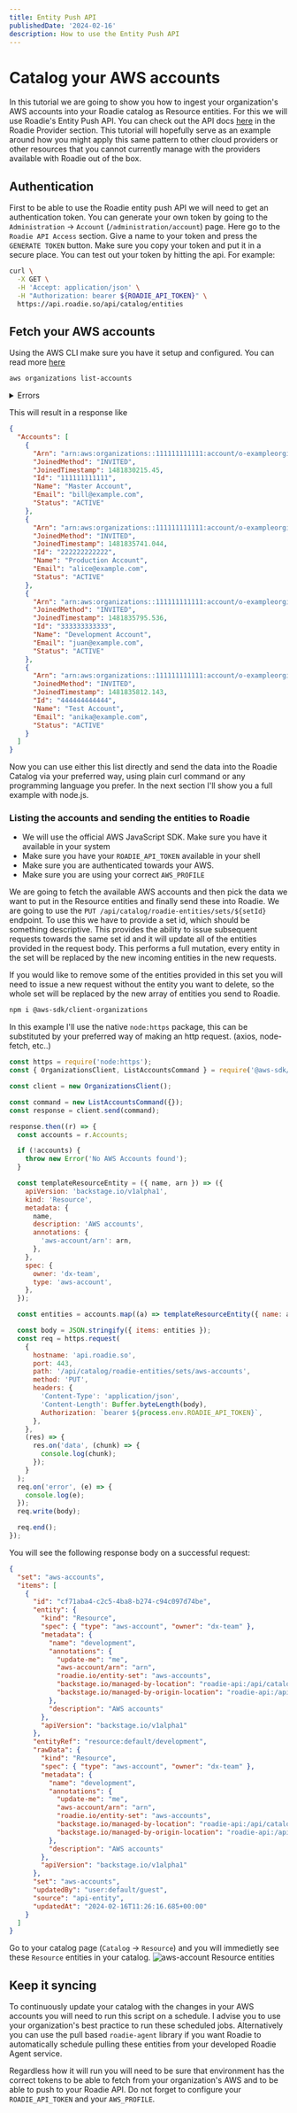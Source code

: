 ```yaml
---
title: Entity Push API
publishedDate: '2024-02-16'
description: How to use the Entity Push API
---
```


# Catalog your AWS accounts

In this tutorial we are going to show you how to ingest your organization's AWS accounts into your Roadie catalog as Resource entities. For this we will use Roadie's Entity Push API. You can check out the API docs [here](/docs/api/catalog/) in the Roadie Provider section.
This tutorial will hopefully serve as an example around how you might apply this same pattern to other cloud providers or other resources that you cannot currently manage with the providers available with Roadie out of the box.

## Authentication

First to be able to use the Roadie entity push API we will need to get an authentication token. You can generate your own token by going to the `Administration` -> `Account` (`/administration/account`) page. Here go to the `Roadie API Access` section. Give a name to your token and press the `GENERATE TOKEN` button.
Make sure you copy your token and put it in a secure place.
You can test out your token by hitting the api. For example:

```bash
curl \
  -X GET \
  -H 'Accept: application/json' \
  -H "Authorization: bearer ${ROADIE_API_TOKEN}" \
  https://api.roadie.so/api/catalog/entities
```

## Fetch your AWS accounts

Using the AWS CLI make sure you have it setup and configured. You can read more [here](https://docs.aws.amazon.com/cli/v1/userguide/cli-chap-welcome.html)

```bash
aws organizations list-accounts
```

<details>
<summary>Errors</summary>

If you encounter the following error make sure you have the proper permissions configured for yourself and check if you are using your correct AWS_PROFILE

`An error occurred (AccessDeniedException) when calling the ListAccounts operation: You don't have permissions to access this resource.`

</details>

This will result in a response like

```json
{
  "Accounts": [
    {
      "Arn": "arn:aws:organizations::111111111111:account/o-exampleorgid/111111111111",
      "JoinedMethod": "INVITED",
      "JoinedTimestamp": 1481830215.45,
      "Id": "111111111111",
      "Name": "Master Account",
      "Email": "bill@example.com",
      "Status": "ACTIVE"
    },
    {
      "Arn": "arn:aws:organizations::111111111111:account/o-exampleorgid/222222222222",
      "JoinedMethod": "INVITED",
      "JoinedTimestamp": 1481835741.044,
      "Id": "222222222222",
      "Name": "Production Account",
      "Email": "alice@example.com",
      "Status": "ACTIVE"
    },
    {
      "Arn": "arn:aws:organizations::111111111111:account/o-exampleorgid/333333333333",
      "JoinedMethod": "INVITED",
      "JoinedTimestamp": 1481835795.536,
      "Id": "333333333333",
      "Name": "Development Account",
      "Email": "juan@example.com",
      "Status": "ACTIVE"
    },
    {
      "Arn": "arn:aws:organizations::111111111111:account/o-exampleorgid/444444444444",
      "JoinedMethod": "INVITED",
      "JoinedTimestamp": 1481835812.143,
      "Id": "444444444444",
      "Name": "Test Account",
      "Email": "anika@example.com",
      "Status": "ACTIVE"
    }
  ]
}
```

Now you can use either this list directly and send the data into the Roadie Catalog via your preferred way, using plain curl command or any programming language you prefer. In the next section I'll show you a full example with node.js.

### Listing the accounts and sending the entities to Roadie

- We will use the official AWS JavaScript SDK. Make sure you have it available in your system
- Make sure you have your `ROADIE_API_TOKEN` available in your shell
- Make sure you are authenticated towards your AWS.
- Make sure you are using your correct `AWS_PROFILE`

We are going to fetch the available AWS accounts and then pick the data we want to put in the Resource entities and finally send these into Roadie. We are going to use the `PUT /api/catalog/roadie-entities/sets/${setId}` endpoint. To use this we have to provide a set id, which should be something descriptive. This provides the ability to issue subsequent requests towards the same set id and it will update all of the entities provided in the request body. This performs a full mutation, every entity in the set will be replaced by the new incoming entities in the new requests.

If you would like to remove some of the entities provided in this set you will need to issue a new request without the entity you want to delete, so the whole set will be replaced by the new array of entities you send to Roadie.

```bash
npm i @aws-sdk/client-organizations
```

In this example I'll use the native `node:https` package, this can be substituted by your preferred way of making an http request. (axios, node-fetch, etc..)

```js
const https = require('node:https');
const { OrganizationsClient, ListAccountsCommand } = require('@aws-sdk/client-organizations');

const client = new OrganizationsClient();

const command = new ListAccountsCommand({});
const response = client.send(command);

response.then((r) => {
  const accounts = r.Accounts;

  if (!accounts) {
    throw new Error('No AWS Accounts found');
  }

  const templateResourceEntity = ({ name, arn }) => ({
    apiVersion: 'backstage.io/v1alpha1',
    kind: 'Resource',
    metadata: {
      name,
      description: 'AWS accounts',
      annotations: {
        'aws-account/arn': arn,
      },
    },
    spec: {
      owner: 'dx-team',
      type: 'aws-account',
    },
  });

  const entities = accounts.map((a) => templateResourceEntity({ name: a.Name, arn: a.Arn }));

  const body = JSON.stringify({ items: entities });
  const req = https.request(
    {
      hostname: 'api.roadie.so',
      port: 443,
      path: '/api/catalog/roadie-entities/sets/aws-accounts',
      method: 'PUT',
      headers: {
        'Content-Type': 'application/json',
        'Content-Length': Buffer.byteLength(body),
        Authorization: `bearer ${process.env.ROADIE_API_TOKEN}`,
      },
    },
    (res) => {
      res.on('data', (chunk) => {
        console.log(chunk);
      });
    }
  );
  req.on('error', (e) => {
    console.log(e);
  });
  req.write(body);

  req.end();
});
```

You will see the following response body on a successful request:

```json
{
  "set": "aws-accounts",
  "items": [
    {
      "id": "cf71aba4-c2c5-4ba8-b274-c94c097d74be",
      "entity": {
        "kind": "Resource",
        "spec": { "type": "aws-account", "owner": "dx-team" },
        "metadata": {
          "name": "development",
          "annotations": {
            "update-me": "me",
            "aws-account/arn": "arn",
            "roadie.io/entity-set": "aws-accounts",
            "backstage.io/managed-by-location": "roadie-api:/api/catalog/roadie-entities/entities/by-ref/resource%3Adefault%2Fdevelopment",
            "backstage.io/managed-by-origin-location": "roadie-api:/api/catalog/roadie-entities/entities"
          },
          "description": "AWS accounts"
        },
        "apiVersion": "backstage.io/v1alpha1"
      },
      "entityRef": "resource:default/development",
      "rawData": {
        "kind": "Resource",
        "spec": { "type": "aws-account", "owner": "dx-team" },
        "metadata": {
          "name": "development",
          "annotations": {
            "update-me": "me",
            "aws-account/arn": "arn",
            "roadie.io/entity-set": "aws-accounts",
            "backstage.io/managed-by-location": "roadie-api:/api/catalog/roadie-entities/entities/by-ref/resource%3Adefault%2Fdevelopment",
            "backstage.io/managed-by-origin-location": "roadie-api:/api/catalog/roadie-entities/entities"
          },
          "description": "AWS accounts"
        },
        "apiVersion": "backstage.io/v1alpha1"
      },
      "set": "aws-accounts",
      "updatedBy": "user:default/guest",
      "source": "api-entity",
      "updatedAt": "2024-02-16T11:26:16.685+00:00"
    }
  ]
}
```

Go to your catalog page (`Catalog` -> `Resource`) and you will immedietly see these `Resource` entities in your catalog.
![aws-account Resource entities](aws-accounts-in-catalog.png)

## Keep it syncing

To continuously update your catalog with the changes in your AWS accounts you will need to run this script on a schedule. I advise you to use your organization's best practice to run these scheduled jobs. Alternatively you can use the pull based `roadie-agent` library if you want Roadie to automatically schedule pulling these entities from your developed Roadie Agent service.

Regardless how it will run you will need to be sure that environment has the correct tokens to be able to fetch from your organization's AWS and to be able to push to your Roadie API. Do not forget to configure your `ROADIE_API_TOKEN` and your `AWS_PROFILE`.
